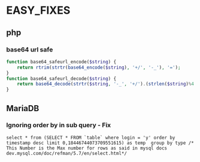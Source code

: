 # EASY_FIXES
## php
### base64 url safe

```PHP
function base64_safeurl_encode($string) { 
  	return rtrim(strtr(base64_encode($string), '+/', '-_'), '='); 
} 
function base64_safeurl_decode($string) { 
 	return base64_decode(strtr($string, '-_', '+/').(strlen($string)%4 == 2?'==':(strlen($string)%4 == 3?'=':''))); 
}
```

## MariaDB
### Ignoring order by in sub query - Fix

```mysql
select * from (SELECT * FROM `table` where login = 'y' order by timestamp desc limit 0,18446744073709551615) as temp  group by type /* This Number is the Max number for rows as said in mysql docs dev.mysql.com/doc/refman/5.7/en/select.html*/
```
